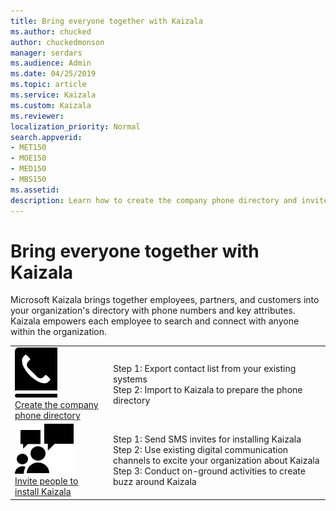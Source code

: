 ```yaml
---
title: Bring everyone together with Kaizala
ms.author: chucked
author: chuckedmonson
manager: serdars
ms.audience: Admin
ms.date: 04/25/2019
ms.topic: article
ms.service: Kaizala
ms.custom: Kaizala
ms.reviewer: 
localization_priority: Normal
search.appverid:
- MET150
- MOE150
- MED150
- MBS150
ms.assetid: 
description: Learn how to create the company phone directory and invite people to install Kaizala.
---
```


# Bring everyone together with Kaizala

Microsoft Kaizala brings together employees, partners, and customers into your organization's directory with phone numbers and key attributes. Kaizala empowers each employee to search and connect with anyone within the organization.

|         |         |
|---------|---------|
|![Image of phone icon](media/create-phone-directory-icon.png) <br> [Create the company phone directory](create-phone-directory.md)     | Step 1: Export contact list from your existing systems <br> Step 2: Import to Kaizala to prepare the phone directory  |
|![Image of people icon](media/invite-people-icon.png) <br> [Invite people to install Kaizala](invite-people.md)     | Step 1: Send SMS invites for installing Kaizala <br> Step 2: Use existing digital communication channels to excite your organization about Kaizala <br> Step 3: Conduct on-ground activities to create buzz around Kaizala

